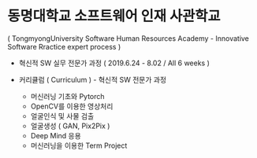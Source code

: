 # 동명대학교 소프트웨어 인재 사관학교
( TongmyongUniversity Software Human Resources Academy - Innovative Software Rractice expert process )
- 혁신적 SW 실무 전문가 과정 ( 2019.6.24 - 8.02 / All 6 weeks )

- 커리큘럼 ( Curriculum ) - 혁신적 SW 전문가 과정
  - 머신러닝 기초와 Pytorch
  - OpenCV를 이용한 영상처리
  - 얼굴인식 및 사물 검출
  - 얼굴생성 ( GAN, Pix2Pix )
  - Deep Mind 응용
  - 머신러닝을 이용한 Term Project
  
  
